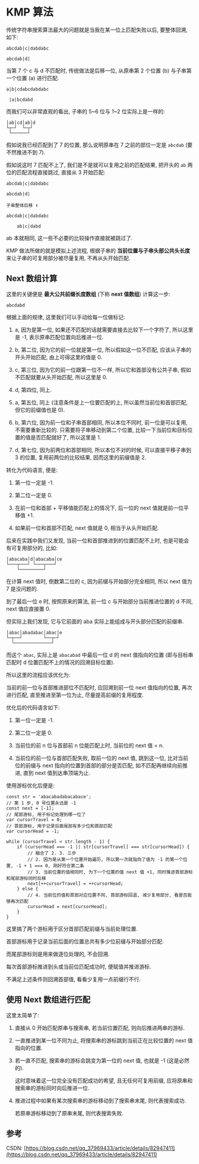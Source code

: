 KMP 算法
===

传统字符串搜索算法最大的问题就是当我在某一位上匹配失败以后, 要整体回溯, 如下:

```
abcdab|c|dabdabc

abcdab|d|
```

当第 7 个 c 与 d 不匹配时, 传统做法是后移一位, 从原串第 2 个位置 (b) 与子串第一个位置 (a) 进行匹配.

```
a|b|cdabcdabdabc

 |a|bcdabd
```

而我们可以非常直观的看出, 子串的 5~6 位与 1~2 位实际上是一样的:

```
│ab│cd│ab│d
└┬─┘  └─┬┘
 └──────┘
```

假如说我已经匹配到了 7 的位置, 那么说明原串在 7 之前的部位一定是 `abcdab` (要不然推进不到 7).
 
假如说这时 7 匹配不上了, 我们是不是就可以复用之前的匹配结果, 把开头的 `ab` 两位的匹配流程直接跳过, 直接从 3 开始匹配:

```
abcdab|c|dabdabc

abcdab|d|

子串整体后移 ⬇

abcdab|c|dabdabc

    ab|c|dabd
```

ab 本就相同, 这一些不必要的比较操作直接就被跳过了.

KMP 做法所做的就是模拟上述流程, 根据子串的 __当前位置与子串头部公共头长度__ 来让子串的可复用部分被尽量复用, 不再从头开始匹配.

## Next 数组计算

这里的关键便是 __最大公共前缀长度数组__ (下称 __next 值数组__) 计算这一步:

```
abcdabd
```

根据上面的规律, 这里我们可以手动给每一位做标记:

1. a, 因为是第一位, 如果还不匹配的话就需要直接去比较下一个字符了, 所以这里是 -1, 表示原串匹配位置向后推进一位.

1. b, 第二位, 因为它的前一位就是第一位, 所以假如这一位不匹配, 应该从子串的开头开始匹配, 由上可得这里的值是 0.

1. c, 第三位, 因为它的前一位跟第一位不一样, 所以它和首部没有公共子串, 假如不匹配就要从头开始匹配, 所以这里是 0.

1. d, 第四位, 同上.

1. a, 第五位, 同上 (注意条件是上一位要匹配的上, 所以虽然当前位和首部匹配, 但它的前缀值也是 0).

1. b, 第六位, 因为前一位和子串首部相同, 所以本位不同时, 前一位是可以复用, 不需要重新比较的. 只需要将子串移动到第二个位置, 比较一下当前位和目标位置的值是否匹配就好了, 所以这里是 1.

1. d, 第七位, 因为前两位和首部相同, 所以本位不对的时候, 可以直接平移子串到 3 的位置, 复用前两位的比较结果, 因而这里的前缀值是 2.

转化为代码语言, 便是:

1. 第一位一定是 -1.

1. 第二位一定是 0.

1. 在前一位和首部 + 平移值能匹配上的情况下, 后一位的 next 值就是前一位平移值 +1.

1. 如果前一位和首部不匹配, next 值就是 0, 相当于从头开始匹配. 

后来在实践中我们又发现, 当前一位和首部推进到的位置匹配不上时, 也是可能会有可复用部分的, 比如:

```
│abacaba│d│abacaba│ce
└───┬───┘ └───┬───┘
    └─────────┘
```

在计算 next 值时, 倒数第二位的 c, 因为前缀与开始部分完全相同, 所以 next 值为 7 是没问题的.

到了最后一位 e 时, 按照原来的算法, 前一位 c 与开始部分当前推进位置的 d 不同, next 值应直接置 0.

但实际上我们发现, 它与它前面的 aba 实际上能组成与开头部分匹配的前缀串.

```
│abac│abadabac│abac│e
└─┬──┘        └──┬─┘
  └──────────────┘
```

而这个 `abac`, 实际上是 `abacabad` 中最后一位 d 的 next 值指向的位置 (即与目标串匹配时 d 位置匹配不上的情况的回溯目标位置).

所以这里的流程应该优化为:

当前的前一位与首部推进部位不匹配时, 应回溯到前一位 next 值指向的位置, 再次进行匹配, 直至推进至第一位为止, 尽量提高前缀的复用程度.

优化后的代码语言如下:

1. 第一位一定是 -1.

1. 第二位一定是 0.

1. 当前位的前 n 位与首部前 n 位能匹配上时, 当前位的 next 值 = n.

1. 当前位的前一位与首部匹配失败, 取前一位的 next 值, 跳到这一位, 比对当前位的前缀与 next 指向的位置到首部的部分是否匹配, 如不匹配再继续向前推进, 直到 next 值到达串顶端为止.

使用游标优化后便是:

```
const str = 'abacabadabacabace';
// 第 1 步, 0 号位置永远是 -1
const next = [-1];
// 尾部游标, 用于标记处理到哪一位了
var cursorTravel = 0;
// 首部游标, 用于记录后面尾部有多少位和首部匹配
var cursorHead = -1;

while (cursorTravel < str.length - 1) {
    if (cursorHead === -1 || str[cursorTravel] === str[cursorHead]) {
        // 融合了 2. 3. 三步
        // 2. 因为是从第一个位置开始遍历, 所以第一次就指向了值为 -1 的第一个位置, -1 + 1 === 0, 刚好符合第二条
        // 3. 当前位置的值相同时, 为下一个位置的值 next 值 +1, 同时推进首部游标和尾部游标同时后移
        next[++cursorTravel] = ++cursorHead;
    } else {
        // 4. 当前位的值和首部对应位置不同, 首部游标回退, 减少复用部分, 看是否能够再次匹配
        cursorHead = next[cursorHead];
    }
}
```

这里搞了两个游标用于区分首部匹配前缀与当前处理位置.

首部游标用于记录当前后面的位置总共有多少位前缀与开始部分匹配.

而尾部游标则是用来做逐位处理的, 不会回溯.

每次首部游标推进到头或当前位匹配成功时, 便赋值并推进游标.

不满足上述条件则回溯首部值, 看看少复用一点前缀行不行.

## 使用 Next 数组进行匹配

这里太简单了:

1. 直接从 0 开始匹配原串与搜索串, 若当前位置匹配, 则向后推进两串的游标.

1. 一直推进到某一位不同为止, 将搜索串的游标跳到当前正在比较位置的 next 值指向的位置.

1. 若一直不匹配, 搜索串的游标会跳变为第一位的 next 值, 也就是 -1 (这是必然的).

    这时意味着这一位完全没有匹配成功的希望, 且无任何可复用前缀, 应将原串和搜索串的游标同时向后推进一位.
    
1. 推进过程中如果有某次搜索串的游标移动到了搜索串末尾, 则代表搜索成功.

    若原串游标移动到了原串末尾, 则代表搜索失败.

## 参考

CSDN: [https://blog.csdn.net/qq_37969433/article/details/82947411](https://blog.csdn.net/qq_37969433/article/details/82947411)
